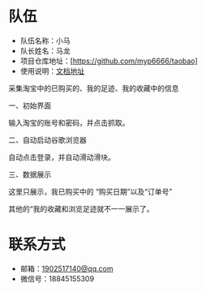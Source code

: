 # 队伍

- 队伍名称：小马
- 队长姓名：马龙
- 项目仓库地址：[https://github.com/myp6666/taobao]
- 使用说明：[文档地址](https://github.com/myp6666/taobao/blob/master/README.md)

采集淘宝中的已购买的、我的足迹、我的收藏中的信息

一、初始界面



输入淘宝的账号和密码，并点击抓取。

二、自动启动谷歌浏览器



自动点击登录，并自动滑动滑块。

三、数据展示


这里只展示，我已购买中的 “购买日期”以及“订单号”

其他的“我的收藏和浏览足迹就不一一展示了。

# 联系方式

- 邮箱：1902517140@qq.com
- 微信号：18845155309
